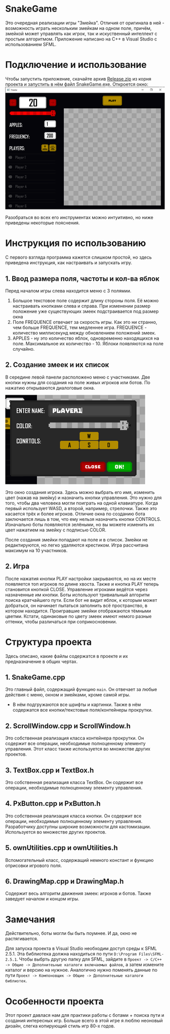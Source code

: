 # SnakeGame
Это очередная реализации игры "Змейка". Отличия от оригинала в ней - возможность играть нескольким змейкам на одном поле, причём, змейкой может управлять как игрок, так и искуственный интеллект с простым алгоритмом. Приложение написано на C++ в Visual Studio с использованием SFML.
# Подключение и использование
Чтобы запустить приложение, скачайте архив [Release.zip](https://github.com/KIrillPal/SnakeGame/blob/main/Release.zip) из корня проекта и запустить в нём файл SnakeGame.exe. 
Откроется окно:
![all_window](https://github.com/KIrillPal/SnakeGame/blob/main/README_Images/all_window.png)

Разобраться во всех его инструментах можно интуитивно, но ниже приведены некоторые пояснения. 
# Инструкция по использованию
С первого взгляда программа кажется слишком простой, но здесь приведена инструкция, как настраивать и запускать игру.
## 1. Ввод размера поля, частоты и кол-ва яблок

Перед началом игры слева находится меню с 3 полямии. 
1. Большое текстовое поле содержит длину стороны поля. Её можно настраивать кнопками слева и справа. При изменении размер положение уже существующих змеек подстраивается под размер окна
2. Поле FREQUENCE отвечает за скорость игры. Как это ни странно, чем больше FREQUENCE, тем медленнее игра. 
FREQUENCE - количество миллисекунд между обновлением положений змеек.
3. APPLES - ну это количество яблок, одновременно находящихся на поле. Максимальное их количество - 10. Яблоки появляются на поле случайно.

## 2. Создание змеек и их список
В середине левой панели расположено меню с участниками. Две кнопки нужны для создания на поле живых игроков или ботов.
По нажатию открываются диалоговые окна.

![create](https://github.com/KIrillPal/SnakeGame/blob/main/README_Images/create.png)

Это окно создания игрока. Здесь можно выбрать его имя, изменить цвет (нажав на змейку) и назначить кнопки управления. Это нужно для того, чтобы два человека могли поиграть на одной клавиатуре. Когда первый использует WASD, а второй, например, стрелочки. Также это касается трёх и более игроков.
Отличие окна по созданию бота заключается лишь в том, что ему нельзя назначить кнопки CONTROLS. Изначально боты появляются зелёными, но вы можете изменить их цвет нажатием на змейку с подписью COLOR.

После создания змейки попадают на поле и в список. Змейки не редактируются, но легко удаляются крестиком. Игра рассчитана максимум на 10 участников. 

## 2. Игра

После нажатия кнопки PLAY настройки закрываются, но на их месте появляется топ игроков по длине хвоста. Также и кнопка PLAY теперь становится кнопкой CLOSE. Управление игроками ведётся через назначенные им кнопки. Боты используют тривиальный алгоритм поиска кратчайшего пути. Если бот не видит яблок, к которым может добраться, он начинает пытаться заполнить всё пространство, в котором находится. Проигравшие змейки отображаются тёмными цветми. Кстати, одинаковые по цвету змеек имеют немого разные оттенки, чтобы различаться при соприкосновении.

# Структура проекта
Здесь описано, какие файлы содержатся в проекте и их предназначение в общих чертах.

## 1. SnakeGame.cpp
Это главный файл, содержащий функцию `main`. Он отвечает за любые действия с меню, окном и змейками, кроме самой игры.

- В нём подгружаются все шрифты и картинки. Также в нём содержатся все кнопки/текстовые поля/контейнеры прокрутки.

## 2. ScrollWindow.cpp и ScrollWindow.h
Это собственная реализация класса контейнера прокрутки. Он содержит все операции, необходимые полноценному элементу управления. 
Этот класс также используется во множестве других проектов.
## 3. TextBox.cpp и TextBox.h
Это собственная реализация класса TextBox. Он содержит все операции, необходимые полноценному элементу управления. 
## 4. PxButton.cpp и PxButton.h
Это собственная реализация класса кнопки. Он содержит все операции, необходимые полноценному элементу управления. 
Разработчику доступны широкие возможности для кастомизации. Используется во множестве других проектов.
## 5. ownUtilities.cpp и ownUtilities.h
Вспомогательный класс, содержащий немного констант и функцию отрисовки игрового поля.
## 6. DrawingMap.cpp и DrawingMap.h
Содержит весь алгоритм движения змеек: игроков и ботов. Также заведует началом и концом игры.
# Замечания
Действительно, боты могли бы быть поумнее. И да, окно не растягивается.

Для запуска проекта в Visual Studio необходим доступ среды к SFML 2.5.1. Эта библиотека должна находиться по пути `D:\Program Files\SFML-2.5.1`. Чтобы выбрть другую папку для SFML, зайдите в `Проект -> C/C++ -> Общие -> Дополнитеьные каталоги включаемых файлов`, а затем измените каталог и версию на нужное. Аналогично нужно поменять данные по пути `Проект -> Компоновщик -> Общие -> Дополнитеьные каталоги библиотек`.

# Особенности проекта
Этот проект давлася нам для практики работы с ботами + поиска пути и создания интересных игр. Больше всего в этой игре я люблю неоновый дизайн, слегка копирующий стиль игр 80-х годов.